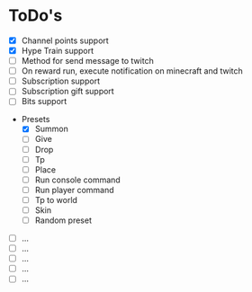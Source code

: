 # ToDo's
- [x] Channel points support
- [x] Hype Train support
- [ ] Method for send message to twitch
- [ ] On reward run, execute notification on minecraft and twitch
- [ ] Subscription support
- [ ] Subscription gift support
- [ ] Bits support
- Presets
  - [x] Summon
  - [ ] Give
  - [ ] Drop
  - [ ] Tp
  - [ ] Place
  - [ ] Run console command
  - [ ] Run player command
  - [ ] Tp to world
  - [ ] Skin
  - [ ] Random preset
- [ ] ...
- [ ] ...
- [ ] ...
- [ ] ...
- [ ] ...